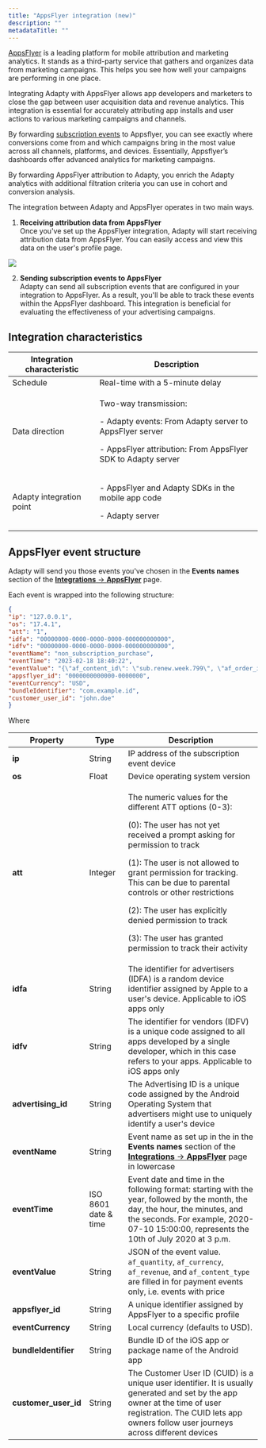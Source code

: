 ```yaml
---
title: "AppsFlyer integration (new)"
description: ""
metadataTitle: ""
---
```


[AppsFlyer](https://www.appsflyer.com/) is a leading platform for mobile attribution and marketing analytics. It stands as a third-party service that gathers and organizes data from marketing campaigns. This helps you see how well your campaigns are performing in one place.

Integrating Adapty with AppsFlyer allows app developers and marketers to close the gap between user acquisition data and revenue analytics. This integration is essential for accurately attributing app installs and user actions to various marketing campaigns and channels.

By forwarding [subscription events](https://docs.adapty.io/docs/events) to Appsflyer, you can see exactly where conversions come from and which campaigns bring in the most value across all channels, platforms, and devices. Essentially, Appsflyer’s dashboards offer advanced analytics for marketing campaigns.

By forwarding AppsFlyer attribution to Adapty, you enrich the Adapty analytics with additional filtration criteria you can use in cohort and conversion analysis.

The integration between Adapty and AppsFlyer operates in two main ways.

1. **Receiving attribution data from AppsFlyer**  
   Once you've set up the AppsFlyer integration, Adapty will start receiving attribution data from AppsFlyer. You can easily access and view this data on the user's profile page.


<div style={{ textAlign: 'center' }}>
  <img 
    src="https://files.readme.io/b764bdd-appsflyer_attribution.png" 
    style={{ width: '700px', border: '1px solid grey' }}
  />
</div>





2. **Sending subscription events to AppsFlyer**  
     Adapty can send all subscription events that are configured in your integration to AppsFlyer. As a result, you'll be able to track these events within the AppsFlyer dashboard. This integration is beneficial for evaluating the effectiveness of your advertising campaigns.

## Integration characteristics

| Integration characteristic | Description |
|--------------------------|-----------|
| Schedule | Real-time with a 5-minute delay |
| Data direction | <p>Two-way transmission:</p><p></p><p>- Adapty events: From Adapty server to AppsFlyer server</p><p>- AppsFlyer attribution: From AppsFlyer SDK to Adapty server</p> |
| Adapty integration point | <p>\- AppsFlyer and Adapty SDKs in the mobile app code</p><p></p><p>- Adapty server</p> |


## AppsFlyer event structure

Adapty will send you those events you've chosen in the **Events names** section of the [**Integrations** ->  **AppsFlyer**](https://app.adapty.io/integrations/appsflyer) page.

Each event is wrapped into the following structure:

```json title="Json"
{
"ip": "127.0.0.1",
"os": "17.4.1",
"att": "1",
"idfa": "00000000-0000-0000-0000-000000000000",
"idfv": "00000000-0000-0000-0000-000000000000",
"eventName": "non_subscription_purchase",
"eventTime": "2023-02-18 18:40:22",
"eventValue": "{\"af_content_id\": \"sub.renew.week.799\", \"af_order_id\": \"123456789012345\", \"store_country\": \"US\", \"profile_country\": \"US\", \"af_content_type\": \"in_app\", \"af_revenue\": \"0.0000\", \"af_currency\": \"USD\", \"af_quantity\": \"1\"}",
"appsflyer_id": "0000000000000-0000000",
"eventCurrency": "USD",
"bundleIdentifier": "com.example.id",
"customer_user_id": "john.doe"
}
```

Where

| Property | Type | Description |
|--------|----|-----------|
| **ip** | String | IP address of the subscription event device |
| **os** | Float | Device operating system version |
| **att** | Integer | <p>The numeric values for the different ATT options (0-3):</p><p>(0): The user has not yet received a prompt asking for permission to track</p><p>(1): The user is not allowed to grant permission for tracking. This can be due to parental controls or other restrictions</p><p>(2): The user has explicitly denied permission to track</p><p>(3): The user has granted permission to track their activity</p> |
| **idfa** | String | The identifier for advertisers (IDFA) is a random device identifier assigned by Apple to a user's device. Applicable to iOS apps only |
| **idfv** | String | The identifier for vendors (IDFV) is a unique code assigned to all apps developed by a single developer, which in this case refers to your apps. Applicable to iOS apps only |
| **advertising_id** | String | The Advertising ID is a unique code assigned by the Android Operating System that advertisers might use to uniquely identify a user's device |
| **eventName** | String | Event name as set up in the in the **Events names** section of the [**Integrations** ->  **AppsFlyer**](https://app.adapty.io/integrations/appsflyer)   page in lowercase |
| **eventTime** | ISO 8601 date & time | Event date and time in the following format: starting with the year, followed by the month, the day, the hour, the minutes, and the seconds. For example, 2020-07-10 15:00:00, represents the 10th of July 2020 at 3 p.m. |
| **eventValue** | String | JSON of the event value. `af_quantity`, `af_currency`, `af_revenue`, and `af_content_type` are filled in for payment events only, i.e. events with price |
| **appsflyer_id** | String | A unique identifier assigned by AppsFlyer to a specific profile |
| **eventCurrency** | String | Local currency (defaults to USD). |
| **bundleIdentifier** | String | Bundle ID of the iOS app or package name of the Android app |
| **customer_user_id** | String | The Customer User ID (CUID) is a unique user identifier. It is usually generated and set by the app owner at the time of user registration. The CUID lets app owners follow user journeys across different devices |